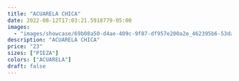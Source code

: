 ```yaml
---
title: "ACUARELA CHICA"
date: 2022-08-12T17:03:21.5918779-05:00
images:
  - "images/showcase/69b08a50-d4ae-409c-9f87-df957e200a2e_462395b6-53da-4277-8d26-754f668cfd96.webp"
description: "ACUARELA CHICA"
price: "23"
sizes: ["PIEZA"]
colors: ["ACUARELA"]
draft: false
---
```


